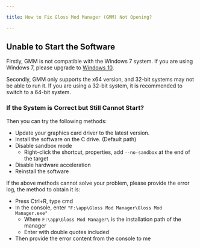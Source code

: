 ```yaml
---

title: How to Fix Gloss Mod Manager (GMM) Not Opening?

---
```


## Unable to Start the Software

Firstly, GMM is not compatible with the Windows 7 system. If you are using Windows 7, please upgrade to [Windows 10](https://www.microsoft.com/zh-cn/software-download/windows10).

Secondly, GMM only supports the x64 version, and 32-bit systems may not be able to run it. If you are using a 32-bit system, it is recommended to switch to a 64-bit system.

### If the System is Correct but Still Cannot Start?

Then you can try the following methods:
- Update your graphics card driver to the latest version.
- Install the software on the C drive. (Default path)
- Disable sandbox mode
  - Right-click the shortcut, properties, add `--no-sandbox` at the end of the target
- Disable hardware acceleration
- Reinstall the software

If the above methods cannot solve your problem, please provide the error log, the method to obtain it is:
- Press Ctrl+R, type cmd
- In the console, enter ` "F:\app\Gloss Mod Manager\Gloss Mod Manager.exe" `
  - Where `F:\app\Gloss Mod Manager\` is the installation path of the manager
  - Enter with double quotes included
- Then provide the error content from the console to me